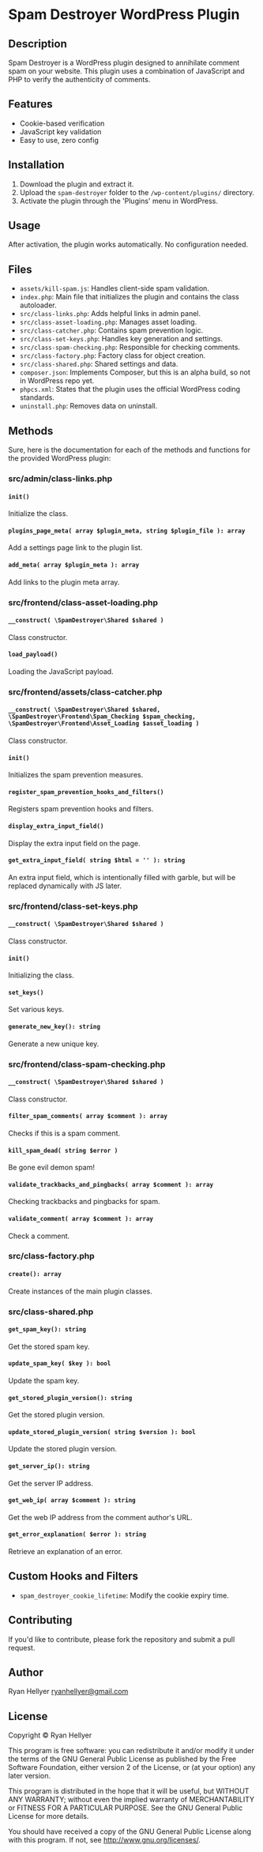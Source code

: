 # Spam Destroyer WordPress Plugin

## Description

Spam Destroyer is a WordPress plugin designed to annihilate comment spam on your website. This plugin uses a combination of JavaScript and PHP to verify the authenticity of comments. 

## Features

- Cookie-based verification
- JavaScript key validation
- Easy to use, zero config

## Installation

1. Download the plugin and extract it.
2. Upload the `spam-destroyer` folder to the `/wp-content/plugins/` directory.
3. Activate the plugin through the 'Plugins' menu in WordPress.

## Usage

After activation, the plugin works automatically. No configuration needed.

## Files

- `assets/kill-spam.js`: Handles client-side spam validation.
- `index.php`: Main file that initializes the plugin and contains the class autoloader.
- `src/class-links.php`: Adds helpful links in admin panel.
- `src/class-asset-loading.php`: Manages asset loading.
- `src/class-catcher.php`: Contains spam prevention logic.
- `src/class-set-keys.php`: Handles key generation and settings.
- `src/class-spam-checking.php`: Responsible for checking comments.
- `src/class-factory.php`: Factory class for object creation.
- `src/class-shared.php`: Shared settings and data.
- `composer.json`: Implements Composer, but this is an alpha build, so not in WordPress repo yet.
- `phpcs.xml`: States that the plugin uses the official WordPress coding standards.
- `uninstall.php`: Removes data on uninstall.

## Methods

Sure, here is the documentation for each of the methods and functions for the provided WordPress plugin:

### src/admin/class-links.php

#### `init()`
Initialize the class.

#### `plugins_page_meta( array $plugin_meta, string $plugin_file ): array`
Add a settings page link to the plugin list.

#### `add_meta( array $plugin_meta ): array`
Add links to the plugin meta array.

### src/frontend/class-asset-loading.php

#### `__construct( \SpamDestroyer\Shared $shared )`
Class constructor.

#### `load_payload()`
Loading the JavaScript payload.

### src/frontend/assets/class-catcher.php

#### `__construct( \SpamDestroyer\Shared $shared, \SpamDestroyer\Frontend\Spam_Checking $spam_checking, \SpamDestroyer\Frontend\Asset_Loading $asset_loading )`
Class constructor.

#### `init()`
Initializes the spam prevention measures.

#### `register_spam_prevention_hooks_and_filters()`
Registers spam prevention hooks and filters.

#### `display_extra_input_field()`
Display the extra input field on the page.

#### `get_extra_input_field( string $html = '' ): string`
An extra input field, which is intentionally filled with garble, but will be replaced dynamically with JS later.

### src/frontend/class-set-keys.php

#### `__construct( \SpamDestroyer\Shared $shared )`
Class constructor.

#### `init()`
Initializing the class.

#### `set_keys()`
Set various keys.

#### `generate_new_key(): string`
Generate a new unique key.

### src/frontend/class-spam-checking.php

#### `__construct( \SpamDestroyer\Shared $shared )`
Class constructor.

#### `filter_spam_comments( array $comment ): array`
Checks if this is a spam comment.

#### `kill_spam_dead( string $error )`
Be gone evil demon spam!

#### `validate_trackbacks_and_pingbacks( array $comment ): array`
Checking trackbacks and pingbacks for spam.

#### `validate_comment( array $comment ): array`
Check a comment.

### src/class-factory.php

#### `create(): array`
Create instances of the main plugin classes.

### src/class-shared.php

#### `get_spam_key(): string`
Get the stored spam key.

#### `update_spam_key( $key ): bool`
Update the spam key.

#### `get_stored_plugin_version(): string`
Get the stored plugin version.

#### `update_stored_plugin_version( string $version ): bool`
Update the stored plugin version.

#### `get_server_ip(): string`
Get the server IP address.

#### `get_web_ip( array $comment ): string`
Get the web IP address from the comment author's URL.

#### `get_error_explanation( $error ): string`
Retrieve an explanation of an error.

## Custom Hooks and Filters

- `spam_destroyer_cookie_lifetime`: Modify the cookie expiry time.

## Contributing

If you'd like to contribute, please fork the repository and submit a pull request.

## Author

Ryan Hellyer <ryanhellyer@gmail.com>

## License

Copyright © Ryan Hellyer

This program is free software: you can redistribute it and/or modify it under the terms of the GNU General Public License as published by the Free Software Foundation, either version 2 of the License, or (at your option) any later version.

This program is distributed in the hope that it will be useful, but WITHOUT ANY WARRANTY; without even the implied warranty of MERCHANTABILITY or FITNESS FOR A PARTICULAR PURPOSE. See the GNU General Public License for more details.

You should have received a copy of the GNU General Public License along with this program. If not, see <http://www.gnu.org/licenses/>.